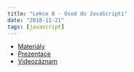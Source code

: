 ```yaml
---
title: "Lekce 8 - Úvod do JavaScripti"
date: "2018-11-21"
tags: [javascript]
---
```


- [Materiály](/materialy/lekce8/js.html)
- [Prezentace](/prezentace/prezentace8.html)
- [Videozáznam](#)

